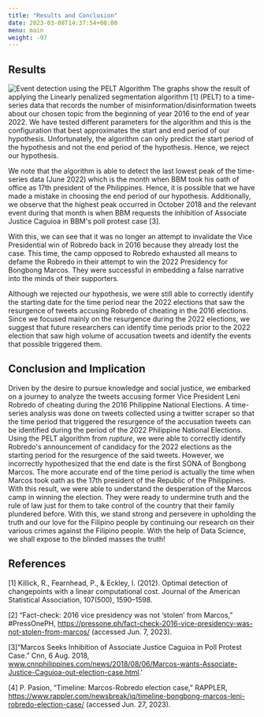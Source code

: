 ```yaml
---
title: "Results and Conclusion"
date: 2023-03-08T14:37:54+08:00
menu: main
weight: -97
---
```


## Results

![Event detection using the PELT Algorithm](pics/data_modeling.png)
The graphs show the result of applying  the Linearly penalized segmentation algorithm [1] (PELT) to a time-series data that records the number of misinformation/disinformation tweets about our chosen topic from the beginning of year 2016 to the end of year 2022.  We have tested different parameters for the algorithm and this is the configuration that best approximates the start and end period of our hypothesis. Unfortunately, the algorithm can only predict the start period of the hypothesis and not the end period of the hypothesis. Hence, we reject our hypothesis.

We note that the algorithm is able to detect the last lowest peak of the time-series data (June 2022) which is the month when BBM took his oath of office as 17th president of the Philippines. Hence, it is possible that we have made a mistake in choosing the end period of our hypothesis. Additionally, we observe that the highest peak occurred in October 2018 and the relevant event during that month is when BBM requests the inhibition of Associate Justice Caguioa in BBM's poll protest case [3].

With this, we can see that it was no longer an attempt to invalidate the Vice Presidential win of Robredo back in 2016 because they already lost the case. This time, the camp opposed to Robredo exhausted all means to defame the Robredo in their attempt to win the 2022 Presidency for Bongbong Marcos. They were successful in embedding a false narrative into the minds of their supporters.

Although we rejected our hypothesis, we were still able to correctly identify the starting date for the time period near the 2022 elections that saw the resurgence of tweets accusing Robredo of cheating in the 2016 elections. Since we focused mainly on the resurgence during the 2022 elections, we suggest that future researchers can identify time periods prior to the 2022 election that saw high volume of accusation tweets and identify the events that possible triggered them.

## Conclusion and Implication

Driven by the desire to pursue knowledge and social justice, we embarked on a journey to analyze the tweets accusing former Vice President Leni Robredo of cheating during the 2016 Philippine National Elections. A time-series analysis was done on tweets collected using a twitter scraper so that the time period that triggered the resurgence of the accusation tweets can be identified during the period of the 2022 Philippine National Elections. Using the PELT algorithm from *rupture*, we were able to correctly identify Robredo's announcement of candidacy for the 2022 elections as the starting period for the resurgence of the said tweets. However, we incorrectly hypothesized that the end date is the first SONA of Bongbong Marcos. The more accurate end of the time period is actually the time when Marcos took oath as the 17th president of the Republic of the Philippines. With this result, we were able to understand the desperation of the Marcos camp in winning the election. They were ready to undermine truth and the rule of law just for them to take control of the country that their family plundered before. With this, we stand strong and persevere in upholding the truth and our love for the Filipino people by continuing our research on their various crimes against the Filipino people. With the help of Data Science, we shall expose to the blinded masses the truth!

## References
[1] Killick, R., Fearnhead, P., & Eckley, I. (2012). Optimal detection of changepoints with a linear computational cost. Journal of the American Statistical Association, 107(500), 1590–1598.

[2] “Fact-check: 2016 vice presidency was not ‘stolen’ from Marcos,” #PressOnePH, https://pressone.ph/fact-check-2016-vice-presidency-was-not-stolen-from-marcos/ (accessed Jun. 7, 2023).

[3]“Marcos Seeks Inhibition of Associate Justice Caguioa in Poll Protest Case.” Cnn, 6 Aug. 2018, www.cnnphilippines.com/news/2018/08/06/Marcos-wants-Associate-Justice-Caguioa-out-election-case.html.'

[4] P. Pasion, “Timeline: Marcos-Robredo election case,” RAPPLER, https://www.rappler.com/newsbreak/iq/timeline-bongbong-marcos-leni-robredo-election-case/ (accessed Jun. 27, 2023). 